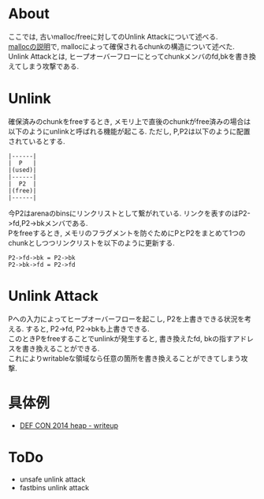 # About
ここでは, 古いmalloc/freeに対してのUnlink Attackについて述べる.  
[mallocの説明](https://github.com/iero-kyuri/ctf/blob/master/binary/malloc.md)で, mallocによって確保されるchunkの構造について述べた.  
Unlink Attackとは, ヒープオーバーフローにとってchunkメンバのfd,bkを書き換えてしまう攻撃である.  

# Unlink
確保済みのchunkをfreeするとき, メモリ上で直後のchunkがfree済みの場合は以下のようにunlinkと呼ばれる機能が起こる. ただし, P,P2は以下のように配置されているとする. 
```
|------|
|  P   |
|(used)|
|------|
|  P2  |
|(free)|
|------|
```
今P2はarenaのbinsにリンクリストとして繋がれている. リンクを表すのはP2->fd,P2->bkメンバである.  
Pをfreeするとき, メモリのフラグメントを防ぐためにPとP2をまとめて1つのchunkとしつつリンクリストを以下のように更新する.  
```
P2->fd->bk = P2->bk
P2->bk->fd = P2->fd
```

# Unlink Attack
Pへの入力によってヒープオーバーフローを起こし, P2を上書きできる状況を考える. すると, P2->fd, P2->bkも上書きできる.  
このときPをfreeすることでunlinkが発生すると, 書き換えたfd, bkの指すアドレスを書き換えることができる.  
これによりwritableな領域なら任意の箇所を書き換えることができてしまう攻撃.  

# 具体例
- [DEF CON 2014 heap - writeup](https://github.com/iero-kyuri/ctf/tree/master/writeup/defcon2014/heap)

# ToDo
- unsafe unlink attack
- fastbins unlink attack

